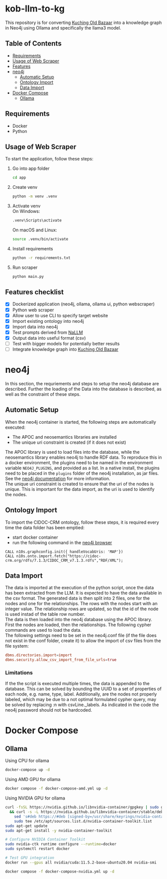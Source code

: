 # kob-llm-to-kg
This repository is for converting [Kuching Old Bazaar](https://kcholdbazaar.com/) into a knowledge graph in Neo4j using Ollama and specifically the llama3 model.

## Table of Contents
- [Requirements](#requirements)
- [Usage of Web Scraper](#usage-of-web-scraper)
- [Features](#features-checklist)
- [neo4j](#neo4j)
  - [Automatic Setup](#automatic-setup)
  - [Ontology Import](#ontology-import)
  - [Data Import](#data-import)
- [Docker Compose](#docker-compose)
  - [Ollama](#ollama)

## Requirements
- Docker
- Python

## Usage of Web Scraper
To start the application, follow these steps:
1. Go into app folder
   ```sh
   cd app
   ```
3. Create venv
    ```sh
    python -m venv .venv
    ```
4. Activate venv \
    On Windows:
    ```sh
    .venv\Scripts\activate
    ```
   On macOS and Linux:
   ```sh
   source .venv/bin/activate
   ```
6. Install requirements
   ```sh
   python -r requirements.txt
   ```
7. Run scraper
    ```sh
    python main.py
    ```

## Features checklist
- [x] Dockerized application (neo4j, ollama, ollama ui, python webscraper)
- [x] Python web scraper
- [x] Allow user to use CLI to specify target website
- [x] Import existing ontology into neo4j
- [x] Import data into neo4j
- [x] Test prompts derived from [NaLLM](https://github.com/neo4j/NaLLM)
- [x] Output data into useful format (csv) 
- [ ] Test with bigger models for potentially better results
- [ ] Integrate knowledge graph into [Kuching Old Bazaar](https://kcholdbazaar.com/)

# neo4j 

In this section, the requriements and steps to setup the neo4j database are described. Further the loading of the Data into the database is described, as well as the constraint of these steps.

## Automatic Setup

When the neo4j container is started, the following steps are automatically executed:
- The APOC and neosemantics libraries are installed
- The unique uri constraint is created (if it does not exist)

The APOC library is used to load files into the database, while the neosemantics library enables neo4j to handle RDF data. To reproduce this in a docker environment, the plugins need to be named in the environment variable `NEO4J_PLUGINS`, and provided as a list. In a native install, the plugins need to be placed in the `plugins` folder of the neo4j installation, as jar files. See the [neo4j documentation](https://neo4j.com/docs/operations-manual/current/configuration/plugins/) for more information.  
The unique uri constraint is created to ensure that the uri of the nodes is unique. This is important for the data import, as the uri is used to identify the nodes.

## Ontology Import

To import the CIDOC-CRM ontology, follow these steps, it is required every time the data folder has been emptied:
- start docker container
- run the following command in the [neo4j browser](https://neo4j.com/docs/browser-manual/current/about-browser/)

``` cypher
CALL n10s.graphconfig.init({ handleVocabUris: 'MAP'})
CALL n10s.onto.import.fetch("https://cidoc-crm.org/rdfs/7.1.3/CIDOC_CRM_v7.1.3.rdfs","RDF/XML");
```

## Data Import

The data is imported at the execution of the python script, once the data has been extracted from the LLM. It is expected to have the data available in the csv format. The generated data is then split into 2 files, one for the nodes and one for the relationships. The rows with the nodes start with an integer value. The relationship rows are updated, so that the id of the node is used instad of the table row number.  
The data is then loaded into the neo4j database using the APOC library. First the nodes are loaded, then the relationships. The following cypher commands are used to load the data.  
The following settings need to be set in the neo4j.conf file (if the file does not exist in the conf folder, create it) to allow the import of csv files from the file system:

```conf
dbms.directories.import=import
dbms.security.allow_csv_import_from_file_urls=true
```

### Limitations
If the the script is executed multiple times, the data is appended to the database. This can be solved by bounding the UUID to a set of properties of each node, e.g. name, type, label. Additionally, are the nodes not properly labeled, which may be due to a not optimal formulated cypher query, may be solved by replacing :n with csvLine._labels. As indicated in the code the neo4j password should not be hardcoded.

# Docker Compose
## Ollama
Using CPU for ollama
``` bash
docker-compose up -d
```

Using AMD GPU for ollama
``` bash
docker compose -f docker-compose-amd.yml up -d
```

Using NVIDIA GPU for ollama
``` bash
curl -fsSL https://nvidia.github.io/libnvidia-container/gpgkey | sudo gpg --dearmor -o /usr/share/keyrings/nvidia-container-toolkit-keyring.gpg \
  && curl -s -L https://nvidia.github.io/libnvidia-container/stable/deb/nvidia-container-toolkit.list | \
    sed 's#deb https://#deb [signed-by=/usr/share/keyrings/nvidia-container-toolkit-keyring.gpg] https://#g' | \
    sudo tee /etc/apt/sources.list.d/nvidia-container-toolkit.list
sudo apt-get update
sudo apt-get install -y nvidia-container-toolkit

# Configure NVIDIA Container Toolkit
sudo nvidia-ctk runtime configure --runtime=docker
sudo systemctl restart docker

# Test GPU integration
docker run --gpus all nvidia/cuda:11.5.2-base-ubuntu20.04 nvidia-smi

docker compose -f docker-compose-nvidia.yml up -d
```
